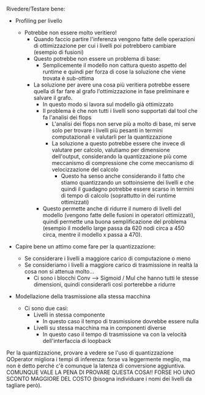Rivedere/Testare bene:
- Profiling per livello
	- Potrebbe non essere molto veritiero!
		- Quando faccio partire l'inferenza vengono fatte delle operazioni di ottimizzazione per cui i livelli poi potrebbero cambiare (esempio di fusioni)
		- Questo potrebbe non essere un problema di base:
			- Semplicemente il modello non cattura questo aspetto del runtime e quindi per forza di cose la soluzione che viene trovata è sub-ottima
		- La soluzione per avere una cosa più veritiera potrebbe essere quella di far fare al grafo l'ottimizzazione in fase preliminare e salvare il grafo.
			- In questo modo si lavora sul modello già ottimizzato
			- Il problema è che non tutti i livelli sono supportati dal tool che fa l'analisi dei flops
				- L'analisi dei flops non serve più a molto di base, mi serve solo per trovare i livelli più pesanti in termini computazionali e valutarli per la quantizzazione
				- La soluzione a questo potrebbe essere che invece di valutare per calcolo, valutiamo per dimensione dell'output, considerando la quantizzazione più come meccanismo di compressione che come meccanismo di velocizzazione del calcolo
					- Questo ha senso anche considerando il fatto che stiamo quantizzando un sottoinsieme dei livelli e che quindi il guadagno potrebbe essere scarso in termini di tempo di calcolo (soprattutto in dei runtime ottimizzati)
			- Questo permette anche di ridurre il numero di livelli del modello (vengono fatte delle fusioni in operatori ottimizzati), quindi permette una buona semplificazione del problema (esempio il modello large passa da 620 nodi circa a 450 circa, mentre il modello x passa a 470).

- Capire bene un attimo come fare per la quantizzazione:
	- Se considerare i livelli a maggiore carico di computazione o meno
	- Se consideriamo i livelli a maggiore carico di trasmissione in realtà la cosa non si attenua molto...
		- Ci sono i blocchi Conv --> Sigmoid / Mul che hanno tutti le stesse dimensioni, quindi considerarli così porterebbe a ridurre 


- Modellazione della trasmissione alla stessa macchina
	- Ci sono due casi:
		- Livelli in stessa componente
			- In questo caso il tempo di trasmissione dovrebbe essere nulla
		- Livelli su stessa macchina ma in componenti diverse
			- In questo caso il tempo di trasmissione va con la velocità dell'interfaccia di loopback

Per la quantizzazione, provare a vedere se l'uso di quantizzazione QOperator migliora i tempi di inferenza: forse va leggermente meglio, ma non è detto perché c'è comunque la latenza di conversione aggiuntiva. COMUNQUE VALE LA PENA DI PROVARE QUESTA COSA!! FORSE HO UNO SCONTO MAGGIORE DEL COSTO (bisogna individuare i nomi dei livelli da tagliare però).





